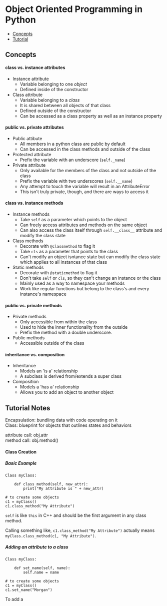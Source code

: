 # Object Oriented Programming in Python

- [Concepts](#concepts)
- [Tutorial](#course-notes)

## Concepts

#### class vs. instance attributes  

- Instance attribute
	- Variable belonging to one *object* 
	- Defined inside of the constructor
- Class attribute
	- Variable belonging to a *class*
	- It is shared between all objects of that class
	- Defined outside of the constructor
	- Can be accessed as a class property as well as an instance property

#### public vs. private attributes  

- Public attibute
	- All members in a python class are public by default
	- Can be accessed in the class methods and outside of the class
- Protected attribute
	- Prefix the variable with an underscore (```self._name```)
- Private attribute
	- Only available for the members of the class and not outside of the class
	- Prefix the variable with two underscores (```self.__name```)
	- Any attempt to touch the variable will result in an AttributeError
	- This isn't truly private, though, and there are ways to access it

#### class vs. instance methods  

- Instance methods
	- Take ```self``` as a parameter which points to the object
	- Can freely access attributes and methods on the same object
	- Can also access the class itself through ```self.__class__``` attribute and modify the class state
- Class methods
	- Decorate with ```@classmethod``` to flag it
	- Take ```cls``` as a parameter that points to the class
	- Can't modify an object isntance state but can modify the class state which applies to all instances of that class
- Static methods
	- Decorate with ```@staticmethod``` to flag it
	- Don't take ```self``` or ```cls```, so they can't change an instance or the class
	- Mainly used as a way to namespace your methods
	- Work like regular functions but belong to the class's and every instance's namespace

#### public vs. private methods

- Private methods
	- Only accessible from within the class
	- Used to hide the inner functionality from the outside
	- Prefix the method with a double underscore.
- Public methods
	- Accessible outside of the class


#### inheritance vs. composition  

- Inheritance
	- Models an 'is a' relationship
	- A subclass is derived from/extends a super class
- Composition
	- Models a 'has a' relationship
	- Allows you to add an object to another object

## Tutorial Notes

Encapsulation: bundling data with code operating on it  
Class: blueprint for objects that outlines states and behaviors  

attribute call: obj.attr  
method call: obj.method()  

#### Class Creation

##### Basic Example
```python3
Class myClass:
	
	def class_method(self, new_attr):
		print("My attribute is " + new_attr)

# to create some objects
c1 = myClass()
c1.class_method("My Attribute")
```

```self``` is like ```this``` in C++ and should be the first argument in any class method.

Calling something like, ```c1.class_method("My Attribute")``` actually means ```myClass.class_method(c1, "My Attribute")```.

##### Adding an attribute to a class
```python3
Class myClass:
	
	def set_name(self, name):
		self.name = name

# to create some objects
c1 = myClass()
c1.set_name("Morgan")
```

To add a